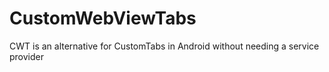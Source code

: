 # CustomWebViewTabs
CWT is an alternative for CustomTabs in Android without needing a service provider
